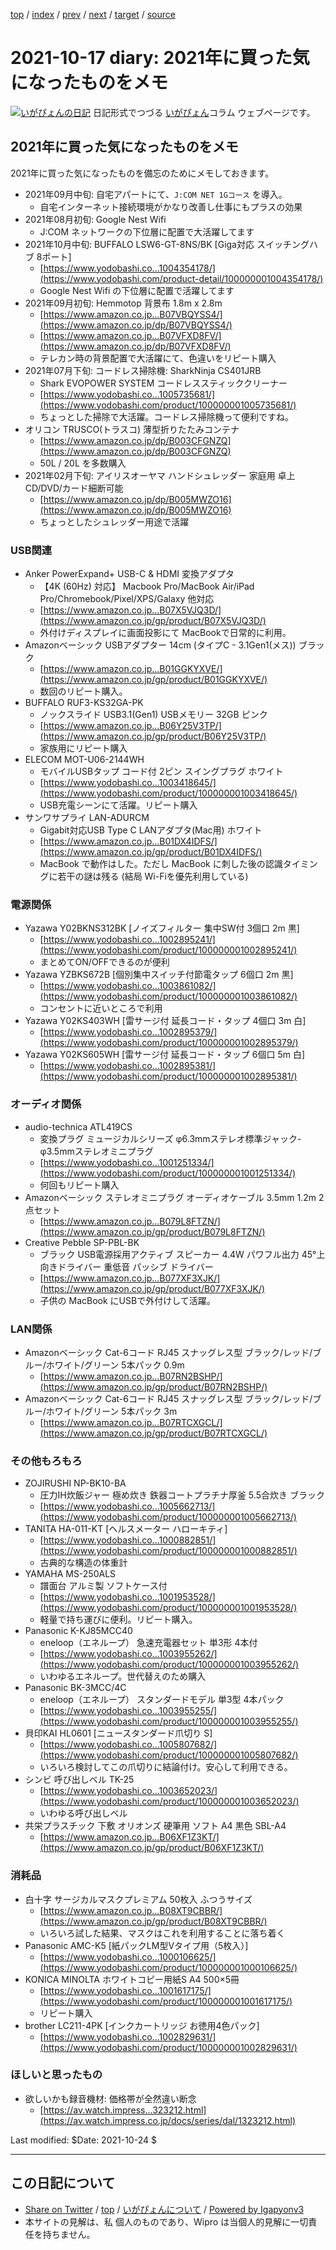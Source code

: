 [top](../index.html) 
 / [index](index.html) 
 / [prev](ig210606.html) 
 / [next](ig211023.html) 
 / [target](http://www.igapyon.jp/igapyon/diary/2021/ig211017.html) 
 / [source](https://github.com/igapyon/diary/blob/master/2021/ig211017.src.md) 

2021-10-17 diary: 2021年に買った気になったものをメモ
=====================================================================================================
[![いがぴょんの日記](http://www.igapyon.jp/igapyon/diary/images/iga200306s.jpg "いがぴょん")](http://www.igapyon.jp/igapyon/diary/memo/memoigapyon.html) 日記形式でつづる [いがぴょん](http://www.igapyon.jp/igapyon/diary/memo/memoigapyon.html)コラム ウェブページです。

## 2021年に買った気になったものをメモ

2021年に買った気になったものを備忘のためにメモしておきます。

* 2021年09月中旬: 自宅アパートにて、`J:COM NET 1Gコース` を導入。
    * 自宅インターネット接続環境がかなり改善し仕事にもプラスの効果
* 2021年08月初旬: Google Nest Wifi
    * J:COM ネットワークの下位層に配置で大活躍してます
* 2021年10月中旬: BUFFALO LSW6-GT-8NS/BK [Giga対応 スイッチングハブ 8ポート]
    * [https://www.yodobashi.co...1004354178/](https://www.yodobashi.com/product-detail/100000001004354178/)
    * Google Nest Wifi の下位層に配置で活躍してます
* 2021年09月初旬: Hemmotop 背景布 1.8m x 2.8m
    * [https://www.amazon.co.jp...B07VBQYSS4/](https://www.amazon.co.jp/dp/B07VBQYSS4/)
    * [https://www.amazon.co.jp...B07VFXD8FV/](https://www.amazon.co.jp/dp/B07VFXD8FV/)
    * テレカン時の背景配置で大活躍にて、色違いをリピート購入
* 2021年07月下旬: コードレス掃除機: SharkNinja CS401JRB
    * Shark EVOPOWER SYSTEM コードレススティッククリーナー
    * [https://www.yodobashi.co...1005735681/](https://www.yodobashi.com/product/100000001005735681/)
    * ちょっとした掃除で大活躍。コードレス掃除機って便利ですね。
* オリコン TRUSCO(トラスコ) 薄型折りたたみコンテナ
    * [https://www.amazon.co.jp/dp/B003CFGNZQ](https://www.amazon.co.jp/dp/B003CFGNZQ)
    * 50L / 20L を多数購入
* 2021年02月下旬: アイリスオーヤマ ハンドシュレッダー 家庭用 卓上 CD/DVD/カード細断可能
    * [https://www.amazon.co.jp/dp/B005MWZO16](https://www.amazon.co.jp/dp/B005MWZO16)
    * ちょっとしたシュレッダー用途で活躍

### USB関連

* Anker PowerExpand+ USB-C & HDMI 変換アダプタ
    * 【4K (60Hz) 対応】 Macbook Pro/MacBook Air/iPad Pro/Chromebook/Pixel/XPS/Galaxy 他対応
    * [https://www.amazon.co.jp...B07X5VJQ3D/](https://www.amazon.co.jp/gp/product/B07X5VJQ3D/)
    * 外付けディスプレイに画面投影にて MacBookで日常的に利用。
* Amazonベーシック USBアダプター 14cm (タイプC - 3.1Gen1(メス)) ブラック
    * [https://www.amazon.co.jp...B01GGKYXVE/](https://www.amazon.co.jp/gp/product/B01GGKYXVE/)
    * 数回のリピート購入。
* BUFFALO RUF3-KS32GA-PK
    * ノックスライド USB3.1(Gen1) USBメモリー 32GB ピンク
    * [https://www.amazon.co.jp...B06Y25V3TP/](https://www.amazon.co.jp/gp/product/B06Y25V3TP/)
    * 家族用にリピート購入
* ELECOM MOT-U06-2144WH
    * モバイルUSBタップ コード付 2ピン スイングプラグ ホワイト
    * [https://www.yodobashi.co...1003418645/](https://www.yodobashi.com/product/100000001003418645/)
    * USB充電シーンにて活躍。リピート購入
* サンワサプライ LAN-ADURCM
    * Gigabit対応USB Type C LANアダプタ(Mac用) ホワイト
    * [https://www.amazon.co.jp...B01DX4IDFS/](https://www.amazon.co.jp/gp/product/B01DX4IDFS/)
    * MacBook で動作はした。ただし MacBook に刺した後の認識タイミングに若干の謎は残る (結局 Wi-Fiを優先利用している)

### 電源関係

* Yazawa Y02BKNS312BK [ノイズフィルター 集中SW付 3個口 2m 黒]
    * [https://www.yodobashi.co...1002895241/](https://www.yodobashi.com/product/100000001002895241/)
    * まとめてON/OFFできるのが便利
* Yazawa YZBKS672B [個別集中スイッチ付節電タップ 6個口 2m 黒]
    * [https://www.yodobashi.co...1003861082/](https://www.yodobashi.com/product/100000001003861082/)
    * コンセントに近いところで利用
* Yazawa Y02KS403WH [雷サージ付 延長コード・タップ 4個口 3m 白]
    * [https://www.yodobashi.co...1002895379/](https://www.yodobashi.com/product/100000001002895379/)
* Yazawa Y02KS605WH [雷サージ付 延長コード・タップ 6個口 5m 白]
    * [https://www.yodobashi.co...1002895381/](https://www.yodobashi.com/product/100000001002895381/)

### オーディオ関係

* audio-technica ATL419CS
    * 変換プラグ ミュージカルシリーズ φ6.3mmステレオ標準ジャック-φ3.5mmステレオミニプラグ
    * [https://www.yodobashi.co...1001251334/](https://www.yodobashi.com/product/100000001001251334/)
    * 何回もリピート購入
* Amazonベーシック ステレオミニプラグ オーディオケーブル 3.5mm 1.2m 2点セット
    * [https://www.amazon.co.jp...B079L8FTZN/](https://www.amazon.co.jp/gp/product/B079L8FTZN/)
* Creative Pebble SP-PBL-BK
    * ブラック USB電源採用アクティブ スピーカー 4.4W パワフル出力 45°上向きドライバー 重低音 パッシブ ドライバー 
    * [https://www.amazon.co.jp...B077XF3XJK/](https://www.amazon.co.jp/gp/product/B077XF3XJK/)
    * 子供の MacBook にUSBで外付けして活躍。

### LAN関係

* Amazonベーシック Cat-6コード RJ45 スナッグレス型 ブラック/レッド/ブルー/ホワイト/グリーン 5本パック 0.9m
    * [https://www.amazon.co.jp...B07RN2BSHP/](https://www.amazon.co.jp/gp/product/B07RN2BSHP/)
* Amazonベーシック Cat-6コード RJ45 スナッグレス型 ブラック/レッド/ブルー/ホワイト/グリーン 5本パック 3m
    * [https://www.amazon.co.jp...B07RTCXGCL/](https://www.amazon.co.jp/gp/product/B07RTCXGCL/)

### その他もろもろ

* ZOJIRUSHI NP-BK10-BA
    * 圧力IH炊飯ジャー 極め炊き 鉄器コートプラチナ厚釜 5.5合炊き ブラック
    * [https://www.yodobashi.co...1005662713/](https://www.yodobashi.com/product/100000001005662713/)
* TANITA HA-011-KT [ヘルスメーター ハローキティ]
    * [https://www.yodobashi.co...1000882851/](https://www.yodobashi.com/product/100000001000882851/)
    * 古典的な構造の体重計
* YAMAHA MS-250ALS
    * 譜面台 アルミ製 ソフトケース付
    * [https://www.yodobashi.co...1001953528/](https://www.yodobashi.com/product/100000001001953528/)
    * 軽量で持ち運びに便利。リピート購入。
* Panasonic K-KJ85MCC40
    * eneloop（エネループ） 急速充電器セット 単3形 4本付
    * [https://www.yodobashi.co...1003955262/](https://www.yodobashi.com/product/100000001003955262/)
    * いわゆるエネループ。世代替えのため購入
* Panasonic BK-3MCC/4C
    * eneloop（エネループ） スタンダードモデル 単3型 4本パック
    * [https://www.yodobashi.co...1003955255/](https://www.yodobashi.com/product/100000001003955255/)
* 貝印KAI HL0601 [ニュースタンダード爪切り S]
    * [https://www.yodobashi.co...1005807682/](https://www.yodobashi.com/product/100000001005807682/)
    * いろいろ検討してこの爪切りに結論付け。安心して利用できる。
* シンビ 呼び出しベル TK-25
    * [https://www.yodobashi.co...1003652023/](https://www.yodobashi.com/product/100000001003652023/)
    * いわゆる呼び出しベル
* 共栄プラスチック 下敷 オリオンズ 硬筆用 ソフト A4 黒色 SBL-A4
    * [https://www.amazon.co.jp...B06XF1Z3KT/](https://www.amazon.co.jp/gp/product/B06XF1Z3KT/)

### 消耗品

* 白十字 サージカルマスクプレミアム 50枚入 ふつうサイズ
    * [https://www.amazon.co.jp...B08XT9CBBR/](https://www.amazon.co.jp/gp/product/B08XT9CBBR/)
    * いろいろ試した結果、マスクはこれを利用することに落ち着く
* Panasonic AMC-K5 [紙パックLM型Vタイプ用（5枚入）]
    * [https://www.yodobashi.co...1000106625/](https://www.yodobashi.com/product/100000001000106625/)
* KONICA MINOLTA ホワイトコピー用紙S A4 500×5冊
    * [https://www.yodobashi.co...1001617175/](https://www.yodobashi.com/product/100000001001617175/)
    * リピート購入
* brother LC211-4PK [インクカートリッジ お徳用4色パック]
    * [https://www.yodobashi.co...1002829631/](https://www.yodobashi.com/product/100000001002829631/)

### ほしいと思ったもの

* 欲しいかも録音機材: 価格帯が全然違い断念
    * [https://av.watch.impress...323212.html](https://av.watch.impress.co.jp/docs/series/dal/1323212.html)

Last modified: $Date: 2021-10-24 $


----------------------------------------------------------------------------------------------------

## この日記について

* [Share on Twitter](https://twitter.com/intent/tweet?hashtags=igapyon%2Cdiary%2C%E3%81%84%E3%81%8C%E3%81%B4%E3%82%87%E3%82%93&text=2021%E5%B9%B4%E3%81%AB%E8%B2%B7%E3%81%A3%E3%81%9F%E6%B0%97%E3%81%AB%E3%81%AA%E3%81%A3%E3%81%9F%E3%82%82%E3%81%AE%E3%82%92%E3%83%A1%E3%83%A2&url=http%3A%2F%2Fwww.igapyon.jp%2Figapyon%2Fdiary%2F2021%2Fig211017.html) / [top](../index.html) / [いがぴょんについて](http://www.igapyon.jp/igapyon/diary/memo/memoigapyon.html) / [Powered by Igapyonv3](https://github.com/igapyon/igapyonv3)
* 本サイトの見解は、私 個人のものであり、Wipro は当個人的見解に一切責任を持ちません。 
